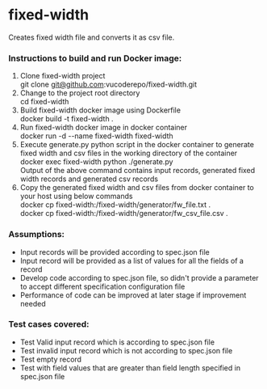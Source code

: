 # fixed-width
Creates fixed width file and converts it as csv file. 

### Instructions to build and run Docker image:
1) Clone fixed-width project<br>
    git clone git@github.com:vucoderepo/fixed-width.git<br>
2) Change to the project root directory<br>
    cd fixed-width<br>
3) Build fixed-width docker image using Dockerfile<br> 
    docker build -t fixed-width .<br>
4) Run fixed-width docker image in docker container<br> 
     docker run -d --name fixed-width fixed-width<br>
5) Execute generate.py python script in the docker container to generate fixed width and csv files in the working directory of the container<br>
    docker exec fixed-width python ./generate.py<br>
    Output of the above command contains input records, generated fixed width records and generated csv records<br>
6) Copy the generated fixed width and csv files from docker container to your host using below commands<br>
    docker cp fixed-width:/fixed-width/generator/fw_file.txt .  
    docker cp fixed-width:/fixed-width/generator/fw_csv_file.csv . 
### Assumptions:
- Input records will be provided according to spec.json file
- Input record will be provided as a list of values for all the fields of a record
- Develop code according to spec.json file, so didn't provide a parameter to accept different specification configuration file
- Performance of code can be improved at later stage if improvement needed

### Test cases covered:
- Test Valid input record which is according to spec.json file
- Test invalid input record which is not according to spec.json file
- Test empty record
- Test with field values that are greater than field length specified in spec.json file
